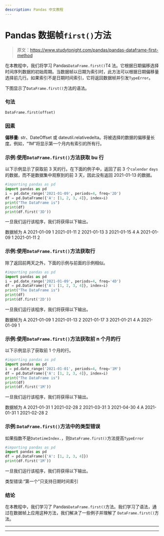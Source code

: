 ```yaml
---
description: Pandas 中文教程
---
```


# Pandas 数据帧`first()`方法

> 原文：<https://www.studytonight.com/pandas/pandas-dataframe-first-method>

在本教程中，我们将学习 Pandas`DataFrame.first()`T4 法。它根据日期偏移选择时间序列数据的初始周期。当数据帧以日期为索引时，此方法可以根据日期偏移量选择前几行。如果索引不是日期时间索引，它将返回数据帧并引发`TypeError`。

下图显示了`DataFrame.first()`方法的语法。

### 句法

```py
DataFrame.first(offset)
```

### 因素

**偏移量:** str、DateOffset 或 dateutil.relativedelta。将被选择的数据的偏移量长度。例如，“1M”将显示第一个月内有索引的所有行。

### 示例:使用`DataFrame.first()`方法获取 bu 行

以下示例显示了获取前 3 天的行。在下面的例子中，返回了前 3 个`calendar` `days`的数据，而不是数据集中观察到的前 3 天，因此没有返回 2021-01-13 的数据。

```py
#importing pandas as pd
import pandas as pd
i = pd.date_range('2021-01-09', periods=4, freq='2D')
df = pd.DataFrame({'A': [1, 2, 3, 4]}, index=i)
print("The DataFrame is")
print(df)
print(df.first('3D'))
```

一旦我们运行该程序，我们将获得以下输出。

数据帧为
A
2021-01-09 1
2021-01-11 2
2021-01-13 3
2021-01-15 4
A
2021-01-09 1
2021-01-11 2

### 示例:使用`DataFrame.first()`方法获取行

除了返回前两天之外，下面的示例与前面的示例相似。

```py
#importing pandas as pd
import pandas as pd
i = pd.date_range('2021-01-09', periods=4, freq='4D')
df = pd.DataFrame({'A': [1, 2, 3, 4]}, index=i)
print("The DataFrame is")
print(df)
print(df.first('2D'))
```

一旦我们运行该程序，我们将获得以下输出。

数据帧为
A
2021-01-09 1
2021-01-13 2
2021-01-17 3
2021-01-21 4
A
2021-01-09 1

### 示例:使用`DataFrame.first()`方法获取前 n 个月的行

以下示例显示了获取前 1 个月的行。

```py
#importing pandas as pd
import pandas as pd
i = pd.date_range('2021-01-01', periods=4, freq='1M')
df = pd.DataFrame({'A': [1, 2, 3, 4]}, index=i)
print("The DataFrame is")
print(df)
print(df.first('1M'))
```

一旦我们运行该程序，我们将获得以下输出。

数据帧为
A
2021-01-31 1
2021-02-28 2
2021-03-31 3
2021-04-30 4
A
2021-01-31 1
2021-02-28 2

### 示例:`DataFrame.first()`方法中的类型错误

如果指数不是`DatetimeIndex.`，则`DataFrame.first()`方法提高`TypeError`

```py
#importing pandas as pd
import pandas as pd
df = pd.DataFrame({'A': [1, 2, 3, 4]})
print(df.first('1M'))
```

一旦我们运行该程序，我们将获得以下输出。

类型错误:“第一个”只支持日期时间索引

### 结论

在本教程中，我们学习了 Pandas`DataFrame.first()`方法。我们学习了语法，通过在数据帧上应用这种方法，我们解决了一些例子并理解了 `DataFrame.first()`方法。

* * *

* * *